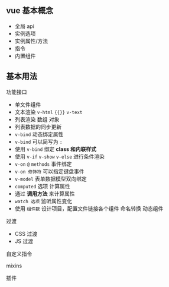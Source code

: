 ## vue 基本概念

- 全局 api
- 实例选项
- 实例属性/方法
- 指令
- 内置组件

## 基本用法

功能接口

- 单文件组件
- 文本渲染 `v-html` `{{}}` `v-text` 
- 列表渲染 数组 对象
- 列表数据的同步更新
- `v-bind` 动态绑定属性
- `v-bind` 可以简写为 `:`
- 使用 `v-bind` 绑定 **class 和内联样式**
- 使用 `v-if` `v-show` `v-else` 进行条件渲染
- `v-on` `@` `methods` 事件绑定
- `v-on 修饰符` 可以指定键盘事件
- `v-model` 表单数据模型双向绑定
- `computed` 选项 计算属性
- 通过 **调用方法** 来计算属性
- `watch 选项` 监听属性变化
- 使用 `组件数` 设计项目，配置文件链接各个组件 命名转换 动态组件

过渡

- CSS 过渡
- JS 过渡

自定义指令

mixins

插件